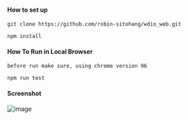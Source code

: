 #### How to set up
```
git clone https://github.com/robin-sitohang/wdio_web.git

npm install
```

#### How To Run in Local Browser
```
before run make sure, using chrome version 96

npm run test

```

#### Screenshot
![image](https://user-images.githubusercontent.com/17589719/155295308-ec5a07de-83b4-488b-9cdf-138a9ba2f661.png)
